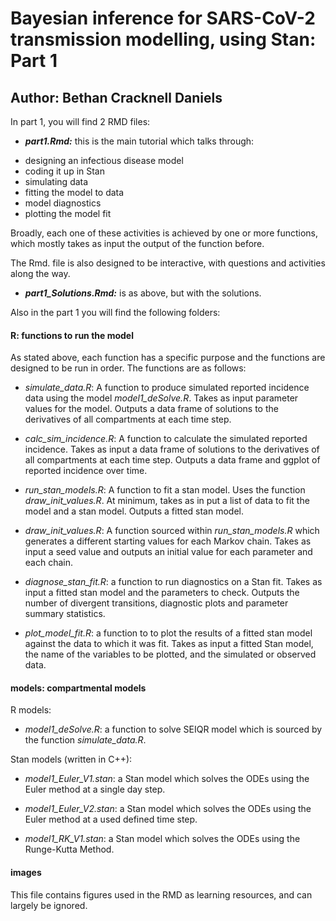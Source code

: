 # Bayesian inference for SARS-CoV-2 transmission modelling, using Stan: Part 1 

## Author: Bethan Cracknell Daniels


In part 1, you will find 2 RMD files:

- ***part1.Rmd:*** this is the main tutorial which talks through: 

 * designing an infectious disease model
 * coding it up in Stan 
 * simulating data 
 * fitting the model to data
 * model diagnostics
 * plotting the model fit
 
 
Broadly, each one of these activities is achieved by one or more functions, which mostly takes as input the output of the function before. 

The Rmd. file is also designed to be interactive, with questions and activities along the way.

- ***part1_Solutions.Rmd:*** is as above, but with the solutions. 

Also in the part 1 you will find the following folders: 

#### R: functions to run the model 

As stated above, each function has a specific purpose and the functions are designed to be run in order. The functions are as follows: 

- *simulate_data.R*: A function to produce simulated reported incidence data using the model *model1_deSolve.R*. Takes as input parameter values for the model. Outputs a data frame of solutions to the derivatives of all compartments at each time step. 

- *calc_sim_incidence.R*: A function to calculate the simulated reported incidence. Takes as input a data frame of solutions to the derivatives of all compartments at each time step. Outputs a data frame and ggplot of reported incidence over time. 

- *run_stan_models.R*: A function to fit a stan model. Uses the function *draw_init_values.R*. At minimum, takes as in put a list of data to fit the model and a stan model. Outputs a fitted stan model. 

- *draw_init_values.R*: A function sourced within *run_stan_models.R*  which generates a different starting values for each Markov chain. Takes as input a seed value and outputs an initial value for each parameter and each chain. 

- *diagnose_stan_fit.R*: a function to run diagnostics on a Stan fit. Takes as input a fitted  stan model and the parameters to check. Outputs the number of divergent transitions, diagnostic plots and parameter summary statistics. 

- *plot_model_fit.R*: a function to to plot the results of a fitted stan model against the data to which it was fit. Takes as input a fitted Stan model, the name of the variables to be plotted, and the simulated or observed data.

#### models: compartmental models 

R models: 
- *model1_deSolve.R*: a function to solve SEIQR model which is sourced by the function *simulate_data.R*. 

Stan models (written in C++): 
- *model1_Euler_V1.stan*: a Stan model which solves the ODEs using the Euler method at a single day step. 
- *model1_Euler_V2.stan*: a Stan model which solves the ODEs using the Euler method at a used defined time step. 

- *model1_RK_V1.stan*: a Stan model which solves the ODEs using the Runge-Kutta Method. 


#### images


This file contains figures used in the RMD as learning resources, and can largely be ignored. 

